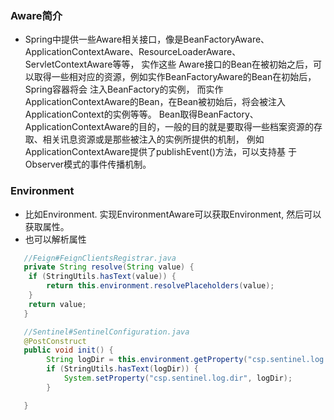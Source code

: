 ### Aware简介

- Spring中提供一些Aware相关接口，像是BeanFactoryAware、ApplicationContextAware、ResourceLoaderAware、ServletContextAware等等，
实作这些 Aware接口的Bean在被初始之后，可以取得一些相对应的资源，例如实作BeanFactoryAware的Bean在初始后，Spring容器将会 注入BeanFactory的实例，
而实作ApplicationContextAware的Bean，在Bean被初始后，将会被注入 ApplicationContext的实例等等。
Bean取得BeanFactory、ApplicationContextAware的目的，一般的目的就是要取得一些档案资源的存取、相关讯息资源或是那些被注入的实例所提供的机制，
例如ApplicationContextAware提供了publishEvent()方法，可以支持基 于Observer模式的事件传播机制。

### Environment
- 比如Environment. 实现EnvironmentAware可以获取Environment, 然后可以获取属性。
- 也可以解析属性
```java
   //Feign#FeignClientsRegistrar.java
   private String resolve(String value) {
	if (StringUtils.hasText(value)) {
		return this.environment.resolvePlaceholders(value);
	}
	return value;
   }

   //Sentinel#SentinelConfiguration.java
   @PostConstruct
   public void init() {
        String logDir = this.environment.getProperty("csp.sentinel.log.dir", "");
        if (StringUtils.hasText(logDir)) {
            System.setProperty("csp.sentinel.log.dir", logDir);
        }

   }	
```
